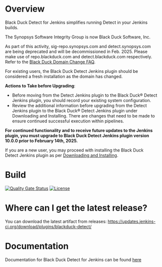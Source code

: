 # Overview
Black Duck Detect for Jenkins simplifies running Detect in your Jenkins builds.

The Synopsys Software Integrity Group is now Black Duck Software, Inc.

As part of this activity, sig-repo.synopsys.com and detect.synopsys.com are being deprecated and will be decommissioned in Feb. 2025. Please make use of repo.blackduck.com and detect.blackduck.com respectively.
Refer to the [Black Duck Domain Change FAQ](https://community.blackduck.com/s/article/Black-Duck-Domain-Change-FAQ#SDInstru).

For existing users, the Black Duck Detect Jenkins plugin should be considered a fresh installation as the domain has changed.

**Actions to Take before Upgrading**:

* Before moving from the Detect Jenkins plugin to the Black Duck® Detect Jenkins plugin, you should record your existing system configuration.
* Review the additional information before upgrading from the Detect Jenkins plugin to the Black Duck® Detect Jenkins plugin under Downloading and Installing.  There are changes that need to be made to ensure continued successful execution within pipelines.

**For continued functionality and to receive future updates to the Jenkins plugin, you must upgrade to Black Duck Detect Jenkins plugin version 10.0.0 prior to February 14th, 2025.**

If you are a new user, you may proceed with installing the Black Duck Detect Jenkins plugin as per [Downloading and Installing](https://documentation.blackduck.com/bundle/detect/page/integrations/jenkinsplugin/downloadingandinstalling.html).

# Build
[![Quality Gate Status](https://sonarcloud.io/api/project_badges/measure?project=com.blackducksoftware.integration%3Ablackduck-detect&metric=alert_status)](https://sonarcloud.io/dashboard?id=com.blackducksoftware.integration%3Ablackduck-detect)
[![License](https://img.shields.io/badge/License-Apache%202.0-blue.svg)](https://opensource.org/licenses/Apache-2.0) 

# Where can I get the latest release?
You can download the latest artifact from releases: https://updates.jenkins-ci.org/download/plugins/blackduck-detect/

# Documentation
Documentation for Black Duck Detect for Jenkins can be found [here](https://documentation.blackduck.com/bundle/detect/page/integrations/jenkinsplugin/jenkins.html)
